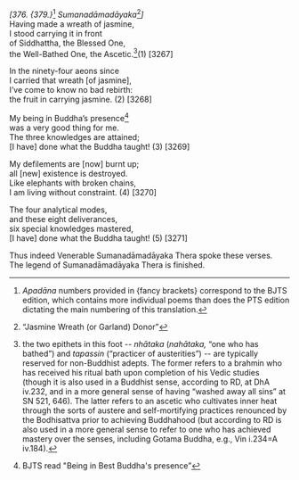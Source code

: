 *\[376. {379.}*[^1] *Sumanadāmadāyaka*[^2]*\]*  
Having made a wreath of jasmine,  
I stood carrying it in front  
of Siddhattha, the Blessed One,  
the Well-Bathed One, the Ascetic.[^3](1) \[3267\]

In the ninety-four aeons since  
I carried that wreath \[of jasmine\],  
I’ve come to know no bad rebirth:  
the fruit in carrying jasmine. (2) \[3268\]

My being in Buddha’s presence[^4]  
was a very good thing for me.  
The three knowledges are attained;  
\[I have\] done what the Buddha taught! (3) \[3269\]

My defilements are \[now\] burnt up;  
all \[new\] existence is destroyed.  
Like elephants with broken chains,  
I am living without constraint. (4) \[3270\]

The four analytical modes,  
and these eight deliverances,  
six special knowledges mastered,  
\[I have\] done what the Buddha taught! (5) \[3271\]

Thus indeed Venerable Sumanadāmadāyaka Thera spoke these verses.  
The legend of Sumanadāmadāyaka Thera is finished.

[^1]: *Apadāna* numbers provided in {fancy brackets} correspond to the
    BJTS edition, which contains more individual poems than does the PTS
    edition dictating the main numbering of this translation.

[^2]: “Jasmine Wreath (or Garland) Donor”

[^3]: the two epithets in this foot -- *nhātaka* (*nahātaka,* “one who
    has bathed”) and *tapassin* (“practicer of austerities”) -- are
    typically reserved for non-Buddhist adepts. The former refers to a
    brahmin who has received his ritual bath upon completion of his
    Vedic studies (though it is also used in a Buddhist sense, according
    to RD, at DhA iv.232, and in a more general sense of having “washed
    away all sins” at SN 521, 646). The latter refers to an ascetic who
    cultivates inner heat through the sorts of austere and
    self-mortifying practices renounced by the Bodhisattva prior to
    achieving Buddhahood (but according to RD is also used in a more
    general sense to refer to one who has achieved mastery over the
    senses, including Gotama Buddha, e.g., Vin i.234=A iv.184).

[^4]: BJTS read "Being in Best Buddha's presence”
